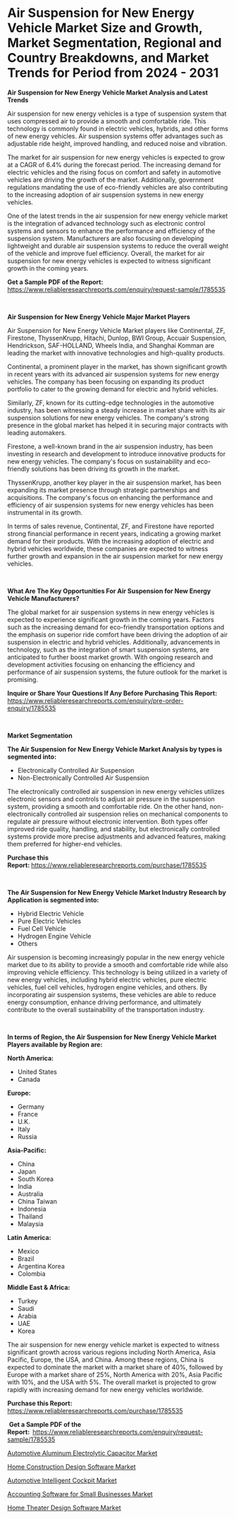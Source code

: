 <p><h1>Air Suspension for New Energy Vehicle Market Size and Growth, Market Segmentation, Regional and Country Breakdowns, and Market Trends for Period from 2024 -  2031</h1></p><p><strong>Air Suspension for New Energy Vehicle Market Analysis and Latest Trends</strong></p>
<p><p>Air suspension for new energy vehicles is a type of suspension system that uses compressed air to provide a smooth and comfortable ride. This technology is commonly found in electric vehicles, hybrids, and other forms of new energy vehicles. Air suspension systems offer advantages such as adjustable ride height, improved handling, and reduced noise and vibration.</p><p>The market for air suspension for new energy vehicles is expected to grow at a CAGR of 6.4% during the forecast period. The increasing demand for electric vehicles and the rising focus on comfort and safety in automotive vehicles are driving the growth of the market. Additionally, government regulations mandating the use of eco-friendly vehicles are also contributing to the increasing adoption of air suspension systems in new energy vehicles.</p><p>One of the latest trends in the air suspension for new energy vehicle market is the integration of advanced technology such as electronic control systems and sensors to enhance the performance and efficiency of the suspension system. Manufacturers are also focusing on developing lightweight and durable air suspension systems to reduce the overall weight of the vehicle and improve fuel efficiency. Overall, the market for air suspension for new energy vehicles is expected to witness significant growth in the coming years.</p></p>
<p><strong>Get a Sample PDF of the Report:&nbsp;</strong> <a href="https://www.reliableresearchreports.com/enquiry/request-sample/1785535">https://www.reliableresearchreports.com/enquiry/request-sample/1785535</a></p>
<p>&nbsp;</p>
<p><strong>Air Suspension for New Energy Vehicle Major Market Players</strong></p>
<p><p>Air Suspension for New Energy Vehicle Market players like Continental, ZF, Firestone, ThyssenKrupp, Hitachi, Dunlop, BWI Group, Accuair Suspension, Hendrickson, SAF-HOLLAND, Wheels India, and Shanghai Komman are leading the market with innovative technologies and high-quality products.</p><p>Continental, a prominent player in the market, has shown significant growth in recent years with its advanced air suspension systems for new energy vehicles. The company has been focusing on expanding its product portfolio to cater to the growing demand for electric and hybrid vehicles.</p><p>Similarly, ZF, known for its cutting-edge technologies in the automotive industry, has been witnessing a steady increase in market share with its air suspension solutions for new energy vehicles. The company's strong presence in the global market has helped it in securing major contracts with leading automakers.</p><p>Firestone, a well-known brand in the air suspension industry, has been investing in research and development to introduce innovative products for new energy vehicles. The company's focus on sustainability and eco-friendly solutions has been driving its growth in the market.</p><p>ThyssenKrupp, another key player in the air suspension market, has been expanding its market presence through strategic partnerships and acquisitions. The company's focus on enhancing the performance and efficiency of air suspension systems for new energy vehicles has been instrumental in its growth.</p><p>In terms of sales revenue, Continental, ZF, and Firestone have reported strong financial performance in recent years, indicating a growing market demand for their products. With the increasing adoption of electric and hybrid vehicles worldwide, these companies are expected to witness further growth and expansion in the air suspension market for new energy vehicles.</p></p>
<p>&nbsp;</p>
<p><strong>What Are The Key Opportunities For Air Suspension for New Energy Vehicle Manufacturers?</strong></p>
<p><p>The global market for air suspension systems in new energy vehicles is expected to experience significant growth in the coming years. Factors such as the increasing demand for eco-friendly transportation options and the emphasis on superior ride comfort have been driving the adoption of air suspension in electric and hybrid vehicles. Additionally, advancements in technology, such as the integration of smart suspension systems, are anticipated to further boost market growth. With ongoing research and development activities focusing on enhancing the efficiency and performance of air suspension systems, the future outlook for the market is promising.</p></p>
<p><strong>Inquire or Share Your Questions If Any Before Purchasing This Report:</strong> <a href="https://www.reliableresearchreports.com/enquiry/pre-order-enquiry/1785535">https://www.reliableresearchreports.com/enquiry/pre-order-enquiry/1785535</a></p>
<p>&nbsp;</p>
<p><strong>Market Segmentation</strong></p>
<p><strong>The Air Suspension for New Energy Vehicle Market Analysis by types is segmented into:</strong></p>
<p><ul><li>Electronically Controlled Air Suspension</li><li>Non-Electronically Controlled Air Suspension</li></ul></p>
<p><p>The electronically controlled air suspension in new energy vehicles utilizes electronic sensors and controls to adjust air pressure in the suspension system, providing a smooth and comfortable ride. On the other hand, non-electronically controlled air suspension relies on mechanical components to regulate air pressure without electronic intervention. Both types offer improved ride quality, handling, and stability, but electronically controlled systems provide more precise adjustments and advanced features, making them preferred for higher-end vehicles.</p></p>
<p><strong>Purchase this Report:&nbsp;</strong><a href="https://www.reliableresearchreports.com/purchase/1785535">https://www.reliableresearchreports.com/purchase/1785535</a></p>
<p>&nbsp;</p>
<p><strong>The Air Suspension for New Energy Vehicle Market Industry Research by Application is segmented into:</strong></p>
<p><ul><li>Hybrid Electric Vehicle</li><li>Pure Electric Vehicles</li><li>Fuel Cell Vehicle</li><li>Hydrogen Engine Vehicle</li><li>Others</li></ul></p>
<p><p>Air suspension is becoming increasingly popular in the new energy vehicle market due to its ability to provide a smooth and comfortable ride while also improving vehicle efficiency. This technology is being utilized in a variety of new energy vehicles, including hybrid electric vehicles, pure electric vehicles, fuel cell vehicles, hydrogen engine vehicles, and others. By incorporating air suspension systems, these vehicles are able to reduce energy consumption, enhance driving performance, and ultimately contribute to the overall sustainability of the transportation industry.</p></p>
<p>&nbsp;</p>
<p><strong>In terms of Region, the Air Suspension for New Energy Vehicle Market Players available by Region are:</strong></p>
<p>
    <p> <strong> North America: </strong>
        <ul>
            <li>United States</li>
            <li>Canada</li>
        </ul>
        </p> 
    <p> <strong> Europe: </strong>
        <ul>
            <li>Germany</li>
            <li>France</li>
            <li>U.K.</li>
            <li>Italy</li>
            <li>Russia</li>
        </ul>
        </p> 
    <p> <strong> Asia-Pacific: </strong>
        <ul>
            <li>China</li>
            <li>Japan</li>
            <li>South Korea</li>
            <li>India</li>
            <li>Australia</li>
            <li>China Taiwan</li>
            <li>Indonesia</li>
            <li>Thailand</li>
            <li>Malaysia</li>
        </ul>
        </p> 
    <p> <strong> Latin America: </strong>
        <ul>
            <li>Mexico</li>
            <li>Brazil</li>
            <li>Argentina Korea</li>
            <li>Colombia</li>
        </ul>
        </p> 
    <p> <strong> Middle East & Africa: </strong>
        <ul>
            <li>Turkey</li>
            <li>Saudi</li>
            <li>Arabia</li>
            <li>UAE</li>
            <li>Korea</li>
        </ul>
    </p>
    </p>
<p><p>The air suspension for new energy vehicle market is expected to witness significant growth across various regions including North America, Asia Pacific, Europe, the USA, and China. Among these regions, China is expected to dominate the market with a market share of 40%, followed by Europe with a market share of 25%, North America with 20%, Asia Pacific with 10%, and the USA with 5%. The overall market is projected to grow rapidly with increasing demand for new energy vehicles worldwide.</p></p>
<p><strong>Purchase this Report: </strong><a href="https://www.reliableresearchreports.com/purchase/1785535">https://www.reliableresearchreports.com/purchase/1785535</a></p>
<p>&nbsp;<strong>Get a Sample PDF of the Report:&nbsp;&nbsp;</strong><a href="https://www.reliableresearchreports.com/enquiry/request-sample/1785535">https://www.reliableresearchreports.com/enquiry/request-sample/1785535</a></p>
<p><strong></strong></p>
<p><p><a href="https://github.com/okotobwrhuteie/Market-Research-Report-List-1/blob/main/automotive-aluminum-electrolytic-capacitor-market.md">Automotive Aluminum Electrolytic Capacitor Market</a></p><p><a href="https://medium.com/@doriscampbell78/home-construction-design-software-market-trends-and-market-analysis-forecasted-for-period-2024-2031-96bb8e4cf939">Home Construction Design Software Market</a></p><p><a href="https://github.com/myacatherineblakecaczo9vcsw/Market-Research-Report-List-1/blob/main/automotive-intelligent-cockpit-market.md">Automotive Intelligent Cockpit Market</a></p><p><a href="https://medium.com/@dianeharris83/accounting-software-for-small-businesses-market-report-reveals-the-latest-trends-and-growth-e349ddc63926">Accounting Software for Small Businesses Market</a></p><p><a href="https://medium.com/@doriscampbell78/home-theater-design-software-market-competitive-analysis-market-trends-and-forecast-to-2031-082d1da87b47">Home Theater Design Software Market</a></p></p>
